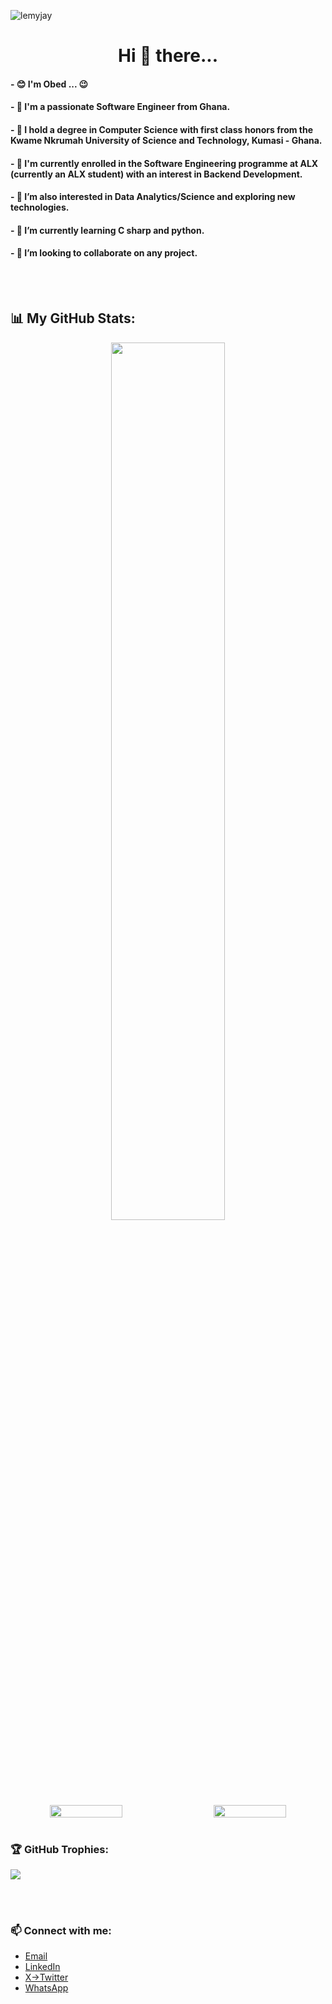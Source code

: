 <p align="left"> <img src="https://komarev.com/ghpvc/?username=lemyjay&label=Profile%20views&color=0e75b6&style=flat" alt="lemyjay" /> </p>

<div align="center">
<h1>  Hi 👋 there...</h1>
</div>

#### - 😊 I'm Obed ... 😉
#### - 💞️ I'm a passionate Software Engineer from Ghana.
#### - 🌱 I hold a degree in Computer Science with first class honors from the Kwame Nkrumah University of Science and Technology, Kumasi - Ghana.
#### - 🌱 I'm currently enrolled in the Software Engineering programme at ALX (currently an ALX student) with an interest in Backend Development.
#### - 👀 I’m also interested in Data Analytics/Science and exploring new technologies.
#### - 🌱 I’m currently learning C sharp and python.
#### - 💞️ I’m looking to collaborate on any project.

<br>
<br>

## 📊 My GitHub Stats:

<div align="center">
    <img src="https://github-readme-stats.vercel.app/api/top-langs/?username=lemyjay&theme=highcontrast&show_border=false&include_all_commits=true&count_private=true&layout=compact" width="60%" >
  
</div>

<div align="center" style="display: flex; justify-content: space-between;">
    <img src="https://github-readme-stats.vercel.app/api?username=lemyjay&theme=highcontrast&show_border=false&include_all_commits=true&count_private=true" width="48%" >
    <img src="https://github-readme-streak-stats.herokuapp.com/?user=lemyjay&theme=highcontrast&show_border=false" width="48%">  
</div>

<br>

### 🏆 GitHub Trophies:
![](https://github-profile-trophy.vercel.app/?username=lemyjay&theme=radical&no-frame=false&no-bg=false&margin-w=4)

<br>
<br>

### 📫 Connect with me:
- <a href="mailto:lemyjay17@gmail.com">Email</a>
- [LinkedIn](https://www.linkedin.com/in/lemyjay/)
- [X->Twitter](https://x.com/lemyjay_)
- [WhatsApp](https://wa.me/+233531376875)





